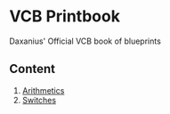 # VCB Printbook
Daxanius' Official VCB book of blueprints

## Content

1. [Arithmetics](./arithmetics/arithmetics.md)
2. [Switches](./switches/switches.md)
